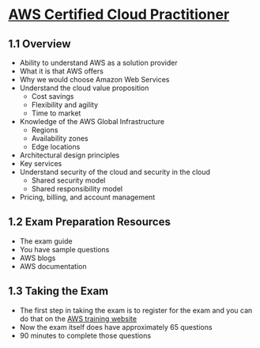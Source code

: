 # [AWS Certified Cloud Practitioner](https://learning.oreilly.com/videos/aws-certified-cloud/9780135175507/9780135175507-accp_01_00_00_00)
## 1.1 Overview
- Ability to understand AWS as a solution provider
- What it is that AWS offers 
- Why we would choose Amazon Web Services
- Understand the cloud value proposition
  - Cost savings
  - Flexibility and agility
  - Time to market
- Knowledge of the AWS Global Infrastructure
  - Regions
  - Availability zones
  - Edge locations
- Architectural design principles
- Key services
- Understand security of the cloud and security in the cloud
  - Shared security model
  - Shared responsibility model
- Pricing, billing, and account management
## 1.2 Exam Preparation Resources
- The exam guide
- You have sample questions
- AWS blogs
- AWS documentation
## 1.3 Taking the Exam
- The first step in taking the exam is to register for the exam and you can do that on the [AWS training website](http://www.aws.training)
- Now the exam itself does have approximately 65 questions
- 90 minutes to complete those questions
